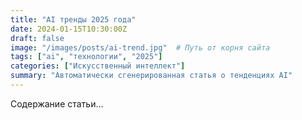```yaml
---
title: "AI тренды 2025 года"
date: 2024-01-15T10:30:00Z
draft: false
image: "/images/posts/ai-trend.jpg"  # Путь от корня сайта
tags: ["ai", "технологии", "2025"]
categories: ["Искусственный интеллект"]
summary: "Автоматически сгенерированная статья о тенденциях AI"
---
```


Содержание статьи...
